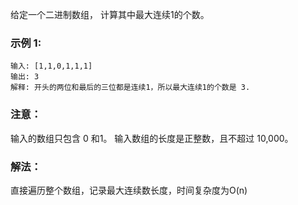 给定一个二进制数组， 计算其中最大连续1的个数。
### 示例 1:
```
输入: [1,1,0,1,1,1]
输出: 3
解释: 开头的两位和最后的三位都是连续1，所以最大连续1的个数是 3.
```
### 注意：
输入的数组只包含 0 和1。
输入数组的长度是正整数，且不超过 10,000。

### 解法：
直接遍历整个数组，记录最大连续数长度，时间复杂度为O(n)